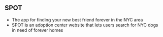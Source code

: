## SPOT

- The app for finding your new best friend forever in the NYC area
- SPOT is an adoption center website that lets users search for NYC dogs in need of forever homes
